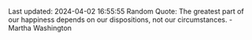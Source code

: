 Last updated: 2024-04-02 16:55:55
Random Quote: The greatest part of our happiness depends on our dispositions, not our circumstances. - Martha Washington